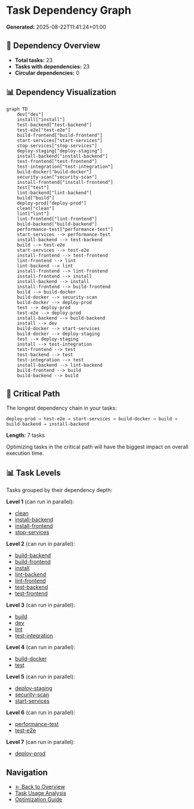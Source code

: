 # Task Dependency Graph

**Generated:** 2025-08-22T11:41:24+01:00

## 🔗 Dependency Overview

- **Total tasks:** 23
- **Tasks with dependencies:** 23
- **Circular dependencies:** 0

## 📊 Dependency Visualization

```mermaid
graph TD
    dev["dev"]
    install["install"]
    test-backend["test-backend"]
    test-e2e["test-e2e"]
    build-frontend["build-frontend"]
    start-services["start-services"]
    stop-services["stop-services"]
    deploy-staging["deploy-staging"]
    install-backend["install-backend"]
    test-frontend["test-frontend"]
    test-integration["test-integration"]
    build-docker["build-docker"]
    security-scan["security-scan"]
    install-frontend["install-frontend"]
    test["test"]
    lint-backend["lint-backend"]
    build["build"]
    deploy-prod["deploy-prod"]
    clean["clean"]
    lint["lint"]
    lint-frontend["lint-frontend"]
    build-backend["build-backend"]
    performance-test["performance-test"]
    start-services --> performance-test
    install-backend --> test-backend
    build --> test-e2e
    start-services --> test-e2e
    install-frontend --> test-frontend
    lint-frontend --> lint
    lint-backend --> lint
    install-frontend --> lint-frontend
    install-frontend --> install
    install-backend --> install
    install-frontend --> build-frontend
    build --> build-docker
    build-docker --> security-scan
    build-docker --> deploy-prod
    test --> deploy-prod
    test-e2e --> deploy-prod
    install-backend --> build-backend
    install --> dev
    build-docker --> start-services
    build-docker --> deploy-staging
    test --> deploy-staging
    install --> test-integration
    test-frontend --> test
    test-backend --> test
    test-integration --> test
    install-backend --> lint-backend
    build-frontend --> build
    build-backend --> build
```

## 🎯 Critical Path

The longest dependency chain in your tasks:

```
deploy-prod → test-e2e → start-services → build-docker → build → build-backend → install-backend
```

**Length:** 7 tasks

Optimizing tasks in the critical path will have the biggest impact on overall execution time.

## 📊 Task Levels

Tasks grouped by their dependency depth:

**Level 1** (can run in parallel):
- [clean](clean.md)
- [install-backend](install-backend.md)
- [install-frontend](install-frontend.md)
- [stop-services](stop-services.md)

**Level 2** (can run in parallel):
- [build-backend](build-backend.md)
- [build-frontend](build-frontend.md)
- [install](install.md)
- [lint-backend](lint-backend.md)
- [lint-frontend](lint-frontend.md)
- [test-backend](test-backend.md)
- [test-frontend](test-frontend.md)

**Level 3** (can run in parallel):
- [build](build.md)
- [dev](dev.md)
- [lint](lint.md)
- [test-integration](test-integration.md)

**Level 4** (can run in parallel):
- [build-docker](build-docker.md)
- [test](test.md)

**Level 5** (can run in parallel):
- [deploy-staging](deploy-staging.md)
- [security-scan](security-scan.md)
- [start-services](start-services.md)

**Level 6** (can run in parallel):
- [performance-test](performance-test.md)
- [test-e2e](test-e2e.md)

**Level 7** (can run in parallel):
- [deploy-prod](deploy-prod.md)

## Navigation

- [← Back to Overview](../README.md)
- [Task Usage Analysis](../summaries/task-usage.md)
- [Optimization Guide](../optimization-guide.md)
